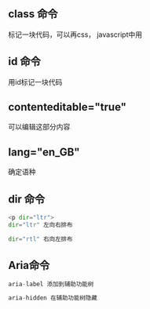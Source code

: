 ## class 命令

标记一块代码，可以再css， javascript中用

## id 命令

用id标记一块代码

## contenteditable="true" 

可以编辑这部分内容

## lang="en_GB"

确定语种

## dir 命令
```py
<p dir="ltr">
dir="ltr" 左向右排布

dir="rtl" 右向左排布
```

## Aria命令
```py
aria-label 添加到辅助功能树

aria-hidden 在辅助功能树隐藏

```
